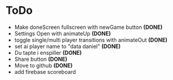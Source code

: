 # ToDo
- Make doneScreen fullscreen with newGame button **(DONE)**
- Settings Open with animateUp **(DONE)**
- toggle single/multi player transitions with animateOut **(DONE)**
- set ai player name to "data daniel" **(DONE)**
- Du tapte i enspiller **(DONE)**
- Share button **(DONE)**
- Move to github **(DONE)**
- add firebase scoreboard
